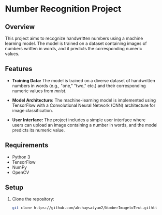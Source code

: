 # Number Recognition Project

## Overview
This project aims to recognize handwritten numbers using a machine learning model. The model is trained on a dataset containing images of numbers written in words, and it predicts the corresponding numeric values.

## Features
- **Training Data:** The model is trained on a diverse dataset of handwritten numbers in words (e.g., "one," "two," etc.) and their corresponding numeric values from *mnist*.

- **Model Architecture:** The machine-learning model is implemented using TensorFlow with a Convolutional Neural Network (CNN) architecture for image classification.

- **User Interface:** The project includes a simple user interface where users can upload an image containing a number in words, and the model predicts its numeric value.

## Requirements
- Python 3
- TensorFlow
- NumPy
- OpenCV

## Setup
1. Clone the repository:
   ```bash
   git clone https://github.com/akshaysatyam2/NumberImagetoText.githttps://github.com/akshaysatyam2/NumberImagetoText.git